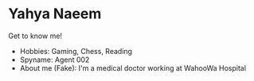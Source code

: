 # Yahya Naeem

Get to know me!

- Hobbies: Gaming, Chess, Reading
- Spyname: Agent 002
- About me (Fake): I'm a medical doctor working at WahooWa Hospital 
